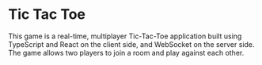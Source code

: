 # Tic Tac Toe

This game is a real-time, multiplayer Tic-Tac-Toe application built using TypeScript and React on the client side, and WebSocket on the server side. The game allows two players to join a room and play against each other. 

